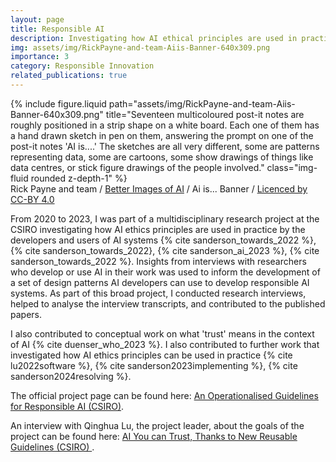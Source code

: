 ```yaml
---
layout: page
title: Responsible AI
description: Investigating how AI ethical principles are used in practice
img: assets/img/RickPayne-and-team-Aiis-Banner-640x309.png
importance: 3
category: Responsible Innovation
related_publications: true
---
```


<div class="row">
    <div class="col-sm mt-3 mt-md-0">
        {% include figure.liquid path="assets/img/RickPayne-and-team-Aiis-Banner-640x309.png" title="Seventeen multicoloured post-it notes are roughly positioned in a strip shape on a white board. Each one of them has a hand drawn sketch in pen on them, answering the prompt on one of the post-it notes 'AI is....' The sketches are all very different, some are patterns representing data, some are cartoons, some show drawings of things like data centres, or stick figure drawings of the people involved." class="img-fluid rounded z-depth-1" %}
    </div>
</div>
<div class="caption">
	<span>Rick Payne and team</a> / <a href="https://www.betterimagesofai.org">Better Images of AI</a> / Ai is... Banner / <a href="https://creativecommons.org/licenses/by/4.0/">Licenced by CC-BY 4.0</a></span>
</div>

From 2020 to 2023, I was part of a multidisciplinary research project at the CSIRO investigating how AI ethics principles are used in practice by the developers and users of AI systems {% cite sanderson_towards_2022 %}, {% cite sanderson_towards_2022}, {% cite sanderson_ai_2023 %}, {% cite sanderson_towards_2022 %}. Insights from interviews with researchers who develop or use AI in their work was used to inform the development of a set of design patterns AI developers can use to develop responsible AI systems. As part of this broad project, I conducted research interviews, helped to analyse the interview transcripts, and contributed to the published papers.

I also contributed to conceptual work on what 'trust' means in the context of AI {% cite duenser_who_2023 %}. I also contributed to further work that investigated how AI ethics principles can be used in practice {% cite lu2022software %}, {% cite sanderson2023implementing %}, {% cite sanderson2024resolving %}.

The official project page can be found here: <a href="https://research.csiro.au/ri/an-operationalised-guideline-for-responsible-ai/">An Operationalised Guidelines for Responsible AI (CSIRO)</a>.

An interview with Qinghua Lu, the project leader, about the goals of the project can be found here: <a href="https://research.csiro.au/ri/ai-guidelines/">AI You can Trust, Thanks to New Reusable Guidelines (CSIRO) </a>.
